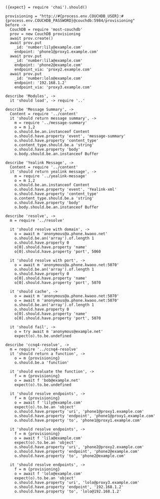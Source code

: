    ({expect} = require 'chai').should()

    provisioning = "http://#{process.env.COUCHDB_USER}:#{process.env.COUCHDB_PASSWORD}@couchdb:5984/provisioning"
    before ->
      CouchDB = require 'most-couchdb'
      prov = new CouchDB provisioning
      await prov.create()
      await prov.put
        _id: 'number:lily@example.com'
        endpoint: 'phone1@proxy1.example.com'
      await prov.put
        _id: 'number:lila@example.com'
        endpoint: 'phone2@example.com'
        endpoint_via: 'proxy2.example.com'
      await prov.put
        _id: 'number:lolo@example.com'
        endpoint: '192.168.1.2'
        endpoint_via: 'proxy3.example.com'

    describe 'Modules', ->
      it 'should load', -> require '..'

    describe 'Message Summary', ->
      Content = require '../content'
      it 'should return message summary', ->
        m = require '../message-summary'
        o = m 1,2
        o.should.be.an.instanceof Content
        o.should.have.property 'event', 'message-summary'
        o.should.have.property 'content_type'
        o.content_type.should.be.a 'string'
        o.should.have.property 'body'
        o.body.should.be.an.instanceof Buffer

    describe 'Yealink Message', ->
      Content = require '../content'
      it 'should return yealink message', ->
        m = require '../yealink-message'
        o = m 1,2
        o.should.be.an.instanceof Content
        o.should.have.property 'event', 'Yealink-xml'
        o.should.have.property 'content_type'
        o.content_type.should.be.a 'string'
        o.should.have.property 'body'
        o.body.should.be.an.instanceof Buffer

    describe 'resolve', ->
      m = require '../resolve'

      it 'should resolve with domain', ->
        o = await m 'anonymous@a.phone.kwaoo.net'
        o.should.be.an('array').of.length 1
        o.should.have.property 0
        o[0].should.have.property 'name'
        o[0].should.have.property 'port', 5060

      it 'should resolve with port', ->
        o = await m 'anonymous@a.phone.kwaoo.net:5070'
        o.should.be.an('array').of.length 1
        o.should.have.property 0
        o[0].should.have.property 'name'
        o[0].should.have.property 'port', 5070

      it 'should cache', ->
        o = await m 'anonymous@a.phone.kwaoo.net:5070'
        o = await m 'anonymous@a.phone.kwaoo.net:5070'
        o.should.be.an('array').of.length 1
        o.should.have.property 0
        o[0].should.have.property 'name'
        o[0].should.have.property 'port', 5070

      it 'should fail', ->
        o = try await m 'anonymous@example.net'
        expect(o).to.be.undefined

    describe 'ccnq4-resolve', ->
      m = require '../ccnq4-resolve'
      it 'should return a function', ->
        o = m {provisioning}
        o.should.be.a 'function'

      it 'should evaluate the function', ->
        f = m {provisioning}
        o = await f 'bob@example.net'
        expect(o).to.be.undefined

      it 'should resolve endpoints', ->
        f = m {provisioning}
        o = await f 'lily@example.com'
        expect(o).to.be.an 'object'
        o.should.have.property 'uri', 'phone1@proxy1.example.com'
        o.should.have.property 'endpoint', 'phone1@proxy1.example.com'
        o.should.have.property 'to', 'phone1@proxy1.example.com'

      it 'should resolve endpoints', ->
        f = m {provisioning}
        o = await f 'lila@example.com'
        expect(o).to.be.an 'object'
        o.should.have.property 'uri', 'phone2@proxy2.example.com'
        o.should.have.property 'endpoint', 'phone2@example.com'
        o.should.have.property 'to', 'phone2@example.com'

      it 'should resolve endpoints', ->
        f = m {provisioning}
        o = await f 'lolo@example.com'
        expect(o).to.be.an 'object'
        o.should.have.property 'uri', 'lolo@proxy3.example.com'
        o.should.have.property 'endpoint', '192.168.1.2'
        o.should.have.property 'to', 'lolo@192.168.1.2'
